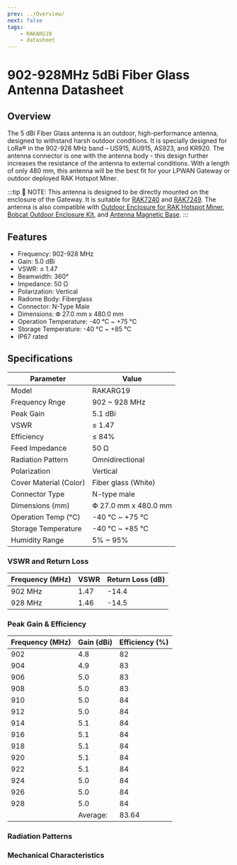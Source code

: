 ```yaml
---
prev: ../Overview/
next: false
tags: 
    - RAKARG19
    - datasheet
---
```



# 902-928MHz 5dBi Fiber Glass Antenna Datasheet


## Overview

The 5&nbsp;dBi Fiber Glass antenna is an outdoor, high-performance antenna, designed to withstand harsh outdoor conditions. It is specially designed for LoRa® in the 902-928&nbsp;MHz band – US915, AU915, AS923, and KR920.
The antenna connector is one with the antenna body - this design further increases the resistance of the antenna to external conditions.
With a length of only 480&nbsp;mm, this antenna will be the best fit for your LPWAN Gateway or outdoor deployed RAK Hotspot Miner.

:::tip 📝 NOTE:
This antenna is designed to be directly mounted on the enclosure of the Gateway. It is suitable for [RAK7240](https://docs.rakwireless.com/Product-Categories/WisGate/RAK7240/Overview/) and [RAK7249](https://docs.rakwireless.com/Product-Categories/WisGate/RAK7249/Overview/). The antenna is also compatible with [Outdoor Enclosure for RAK Hotspot Miner](https://docs.rakwireless.com/Product-Categories/Accessories/Outdoor-Enclosure-Kit/Overview/#rak-hotspot-miner-outdoor-case), [Bobcat Outdoor Enclosure Kit](https://docs.rakwireless.com/Product-Categories/Accessories/Bobcat-Enclosure-Kit/Overview/), and [Antenna Magnetic Base](https://docs.rakwireless.com/Product-Categories/Accessories/RAKA0C52/Overview/). 
:::

## Features

- Frequency: 902-928&nbsp;MHz
- Gain: 5.0&nbsp;dBi
- VSWR: ≤ 1.47
- Beamwidth: 360°
- Impedance: 50&nbsp;Ω
- Polarization: Vertical
- Radome Body: Fiberglass
- Connector: N-Type Male
- Dimensions: Փ 27.0&nbsp;mm x 480.0&nbsp;mm
- Operation Temperature: -40&nbsp;°C ~ +75&nbsp;°C
- Storage Temperature: -40&nbsp;°C ~ +85&nbsp;°C
- IP67 rated



## Specifications


| Parameter              | Value                          |
| ---------------------- | ------------------------------ |
| Model                  | RAKARG19                       |
| Frequency Rnge         | 902 ~ 928&nbsp;MHz             |
| Peak Gain              | 5.1&nbsp;dBi                   |
| VSWR                   | ≤ 1.47                         |
| Efficiency             | ≤ 84%                          |
| Feed Impedance         | 50&nbsp;Ω                      |
| Radiation Pattern      | Omnidirectional                |
| Polarization           | Vertical                       |
| Cover Material (Color) | Fiber glass (White)            |
| Connector Type         | N-type male                    |
| Dimensions (mm)        | Փ 27.0&nbsp;mm x 480.0&nbsp;mm |
| Operation Temp (°C)    | -40&nbsp;°C ~ +75&nbsp;°C      |
| Storage Temperature    | -40&nbsp;°C ~ +85&nbsp;°C      |
| Humidity Range         | 5% ~ 95%                       |

### VSWR and Return Loss

| Frequency (MHz) | VSWR | Return Loss (dB) |
| --------------- | ---- | ---------------- |
| 902 MHz         | 1.47 | -14.4            |
| 928 MHz         | 1.46 | -14.5            |

<rk-img
  src="/assets/images/accessories/rakarg19/2.png"
  width="80%"
  caption="RAKARG19 VSWR Graph"
/>

### Peak Gain & Efficiency

| Frequency (MHz) | Gain (dBi) | Efficiency (%) |
| --------------- | ---------- | -------------- |
| 902             | 4.8        | 82             |
| 904             | 4.9        | 83             |
| 906             | 5.0        | 83             |
| 908             | 5.0        | 83             |
| 910             | 5.0        | 84             |
| 912             | 5.0        | 84             |
| 914             | 5.1        | 84             |
| 916             | 5.1        | 84             |
| 918             | 5.1        | 84             |
| 920             | 5.1        | 84             |
| 922             | 5.1        | 84             |
| 924             | 5.0        | 84             |
| 926             | 5.0        | 84             |
| 928             | 5.0        | 84             |
|                 | Average:   | 83.64          |


### Radiation Patterns

<rk-img
  src="/assets/images/accessories/rakarg19/3.png"
  width="90%"
  caption="RAKARG19 Radiation Patterns"
/>

### Mechanical Characteristics

<rk-img
  src="/assets/images/accessories/rakarg19/4.png"
  width="100%"
  caption="RAKARG19 mechanical specifications"
/>
